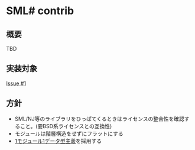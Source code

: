 # SML# contrib
## 概要
TBD

## 実装対象
[Issue #1](https://github.com/bleis-tift/SmlSharpContrib/issues/1)

## 方針

 * SML/NJ等のライブラリをひっぱてくるときはライセンスの整合性を確認すること。(要BSD系ライセンスとの互換性)
 * モジュールは階層構造をせずにフラットにする
 * [1モジュール1データ型主義](http://d.hatena.ne.jp/camlspotter/20121216/1355686499)を採用する

